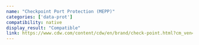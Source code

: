 ```yaml
---
name: "Checkpoint Port Protection (MEPP)"
categories: ['data-prot']
compatibility: native
display_result: "Compatible"
link: https://www.cdw.com/content/cdw/en/brand/check-point.html?cm_ven=acquirgy&cm_cat=bing&cm_pla=S3+Check+Point&cm_ite=Check+Point+Security+B&s_kwcid=AL!4223!10!74079861288526!74079649014207&s_kwcid=AL!4223!10!74079861288526!74079649014207&ef_id=04e08fe16346135a896de8b6e872c886:G:s&msclkid=04e08fe16346135a896de8b6e872c886
---
```

